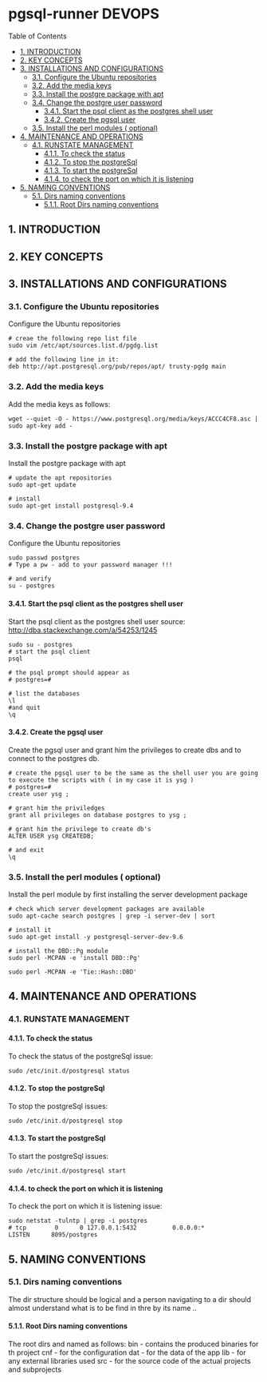 #  pgsql-runner DEVOPS


Table of Contents

  * [1. INTRODUCTION](#1-introduction)
  * [2. KEY CONCEPTS](#2-key-concepts)
  * [3. INSTALLATIONS AND CONFIGURATIONS](#3-installations-and-configurations)
    * [3.1. Configure the Ubuntu repositories](#31-configure-the-ubuntu-repositories)
    * [3.2. Add the media keys](#32-add-the-media-keys)
    * [3.3. Install the postgre package with apt](#33-install-the-postgre-package-with-apt)
    * [3.4. Change the postgre user password](#34-change-the-postgre-user-password)
      * [3.4.1. Start the psql client as the postgres shell user](#341-start-the-psql-client-as-the-postgres-shell-user)
      * [3.4.2. Create the pgsql user ](#342-create-the-pgsql-user-)
    * [3.5. Install the perl modules ( optional)](#35-install-the-perl-modules-(-optional))
  * [4. MAINTENANCE AND OPERATIONS](#4-maintenance-and-operations)
    * [4.1. RUNSTATE MANAGEMENT](#41-runstate-management)
      * [4.1.1. To check the status](#411-to-check-the-status)
      * [4.1.2. To stop the postgreSql](#412-to-stop-the-postgresql)
      * [4.1.3. To start the postgreSql](#413-to-start-the-postgresql)
      * [4.1.4. to check the port on which it is listening ](#414-to-check-the-port-on-which-it-is-listening-)
  * [5. NAMING CONVENTIONS](#5-naming-conventions)
    * [5.1. Dirs naming conventions](#51-dirs-naming-conventions)
      * [5.1.1. Root Dirs naming conventions](#511-root-dirs-naming-conventions)


     

## 1. INTRODUCTION


     

## 2. KEY CONCEPTS


     

## 3. INSTALLATIONS AND CONFIGURATIONS


     

### 3.1. Configure the Ubuntu repositories
Configure the Ubuntu repositories

    # creae the following repo list file
    sudo vim /etc/apt/sources.list.d/pgdg.list
    
    # add the following line in it:
    deb http://apt.postgresql.org/pub/repos/apt/ trusty-pgdg main

### 3.2. Add the media keys
Add the media keys as follows:

    wget --quiet -O - https://www.postgresql.org/media/keys/ACCC4CF8.asc |   sudo apt-key add -

### 3.3. Install the postgre package with apt
Install the postgre package with apt

    # update the apt repositories
    sudo apt-get update
    
    # install
    sudo apt-get install postgresql-9.4

### 3.4. Change the postgre user password
Configure the Ubuntu repositories

    sudo passwd postgres
    # Type a pw - add to your password manager !!!
    
    # and verify 
    su - postgres

#### 3.4.1. Start the psql client as the postgres shell user
Start the psql client as the postgres shell user
source:
http://dba.stackexchange.com/a/54253/1245

    sudo su - postgres
    # start the psql client
    psql
    
    # the psql prompt should appear as
    # postgres=# 
    
    # list the databases
    \l
    #and quit
    \q

#### 3.4.2. Create the pgsql user 
Create the pgsql user and grant him the privileges to create dbs and to connect to the postgres db. 

    # create the pgsql user to be the same as the shell user you are going to execute the scripts with ( in my case it is ysg )
    # postgres=# 
    create user ysg ;
    
    # grant him the priviledges
    grant all privileges on database postgres to ysg ;
    
    # grant him the privilege to create db's 
    ALTER USER ysg CREATEDB;
    
    # and exit
    \q

### 3.5. Install the perl modules ( optional)
Install the perl module by first installing the server development package

    
    # check which server development packages are available
    sudo apt-cache search postgres | grep -i server-dev | sort
    
    # install it
    sudo apt-get install -y postgresql-server-dev-9.6
    
    # install the DBD::Pg module
    sudo perl -MCPAN -e 'install DBD::Pg'
    
    sudo perl -MCPAN -e 'Tie::Hash::DBD'

## 4. MAINTENANCE AND OPERATIONS


     

### 4.1. RUNSTATE MANAGEMENT
 

     

#### 4.1.1. To check the status
To check the status of the postgreSql issue:

    sudo /etc/init.d/postgresql status

#### 4.1.2. To stop the postgreSql
To stop the postgreSql issues:

    sudo /etc/init.d/postgresql stop

#### 4.1.3. To start the postgreSql
To start the postgreSql issues:

    sudo /etc/init.d/postgresql start

#### 4.1.4. to check the port on which it is listening 
To check the port on which it is listening issue:

    sudo netstat -tulntp | grep -i postgres
    # tcp        0      0 127.0.0.1:5432          0.0.0.0:*               LISTEN      8095/postgres

## 5. NAMING CONVENTIONS


     

### 5.1. Dirs naming conventions
The dir structure should be logical and a person navigating to a dir should almost understand what is to be find in thre by its name .. 

    

#### 5.1.1. Root Dirs naming conventions
The root dirs and named as follows:
bin - contains the produced binaries for th project
cnf - for the configuration
dat - for the data of the app
lib - for any external libraries used
src - for the source code of the actual projects and subprojects

    

